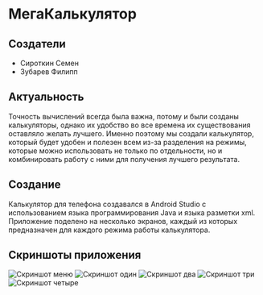 # МегаКалькулятор
## Создатели
* Сироткин Семен
* Зубарев Филипп
## Актуальность
Точность вычислений всегда была важна, потому и были созданы калькуляторы,
однако их удобство во все времена их существования оставляло желать лучшего.
Именно поэтому мы создали калькулятор, который будет удобен и полезен всем из-за разделения на режимы,
которые можно использовать не только по отдельности, но и комбинировать работу с ними для получения
лучшего результата.
## Создание
Калькулятор для телефона создавался в Android Studio с использованием языка программирования Java и
языка разметки xml. Приложение поделено на несколько экранов, каждый из которых предназначен для каждого
режима работы калькулятора.
## Скриншоты приложения
![Скриншот меню](data/img/screen0.png "Не найден")
![Скриншот один](data/img/screen1.png "Не найден")
![Скриншот два](data/img/screen2.png "Не найден")
![Скриншот три](data/img/screen3.png "Не найден")
![Скриншот четыре](data/img/screen4.png "Не найден")